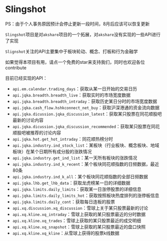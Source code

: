 # Slingshot

PS：由于个人事务原因预计会停止更新一段时间，8月后应该可以恢复更新

`Slingshot`项目是对`akshare`项目的一个拓展，对`akshare`没有实现的一些API进行了实现

`Slignshot`关注的API主要集中于板块轮动、概念、打板和行为金融学

如果觉得本项目有用，请点一个免费的star来支持我们，同时也欢迎各位contribute

目前已经实现的API：

- `api.em.calendar.trading_days`：获取从某一日开始的交易日历
- `api.jqka.breadth.breadth_live`：获取实时的市场宽度数据
- `api.jqka.breadth.breadth_intraday`：获取历史某日分时的市场宽度数据
- `api.jqka.cash_flow.hshkconnect_net_buy`：获取沪深港通的资金流向数据
- `api.jqka.dicussion.jqka_discussion_latest`：获取某只股票在同花顺股吧最新的讨论内容
- `api.jqka.dicussion.jqka_discussion_recommended`：获取某只股票在同花顺股吧被推荐的讨论内容
- `api.jqka.hot.get_hot_intraday`：同花顺热榜分时
- `api.jqka.industry.ind_stock_list`：某板块（行业板块、概念板块、地域板块）在某个日期所有成分股的涨跌情况
- `api.jqka.industry.get_ind_list`：某一天所有板块的涨跌情况
- `api.jqka.industry.ind_k_recent`：某个板块同花顺指数的日频数据，最近80条
- `api.jqka.industry.ind_k_all`：某个板块同花顺指数的全部日频数据
- `api.jqka.lhb.get_lhb_data`：获取龙虎榜某一日的详细数据
- `api.jqka.limits.daily_limits`：获取某一日涨停股票的详细信息
- `api.jqka.limits.daily_limits_hot`：获取按照板块热度排列的涨停板信息
- `api.jqka.limits.daily_cont`：获取每日连板的股票
- `api.xq.discussion.xq_discussion`：雪球上关于某只股票最新的讨论
- `api.xq.kline.xq_intraday`：雪球上获取的某只股票最近的分时数据
- `api.xq.kline.xq_trades`：雪球上获取的某只股票最近的成交明细
- `api.xq.kline.xq_snapshot`：雪球上获取的某只股票最近的盘口快照
- `api.xq.kline.xq_kline`：从雪球上获得的股票k线数据
